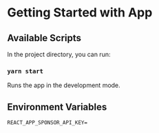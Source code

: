 # Getting Started with App
## Available Scripts

In the project directory, you can run:

### `yarn start`

Runs the app in the development mode.


## Environment Variables
```
REACT_APP_SPONSOR_API_KEY=
```